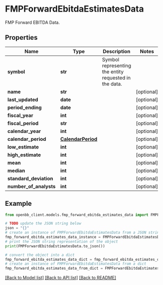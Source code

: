 # FMPForwardEbitdaEstimatesData

FMP Forward EBITDA Data.

## Properties

Name | Type | Description | Notes
------------ | ------------- | ------------- | -------------
**symbol** | **str** | Symbol representing the entity requested in the data. | 
**name** | **str** |  | [optional] 
**last_updated** | **date** |  | [optional] 
**period_ending** | **date** |  | [optional] 
**fiscal_year** | **int** |  | [optional] 
**fiscal_period** | **str** |  | [optional] 
**calendar_year** | **int** |  | [optional] 
**calendar_period** | [**CalendarPeriod**](CalendarPeriod.md) |  | [optional] 
**low_estimate** | **int** |  | [optional] 
**high_estimate** | **int** |  | [optional] 
**mean** | **int** |  | [optional] 
**median** | **int** |  | [optional] 
**standard_deviation** | **int** |  | [optional] 
**number_of_analysts** | **int** |  | [optional] 

## Example

```python
from openbb_client.models.fmp_forward_ebitda_estimates_data import FMPForwardEbitdaEstimatesData

# TODO update the JSON string below
json = "{}"
# create an instance of FMPForwardEbitdaEstimatesData from a JSON string
fmp_forward_ebitda_estimates_data_instance = FMPForwardEbitdaEstimatesData.from_json(json)
# print the JSON string representation of the object
print(FMPForwardEbitdaEstimatesData.to_json())

# convert the object into a dict
fmp_forward_ebitda_estimates_data_dict = fmp_forward_ebitda_estimates_data_instance.to_dict()
# create an instance of FMPForwardEbitdaEstimatesData from a dict
fmp_forward_ebitda_estimates_data_from_dict = FMPForwardEbitdaEstimatesData.from_dict(fmp_forward_ebitda_estimates_data_dict)
```
[[Back to Model list]](../README.md#documentation-for-models) [[Back to API list]](../README.md#documentation-for-api-endpoints) [[Back to README]](../README.md)


